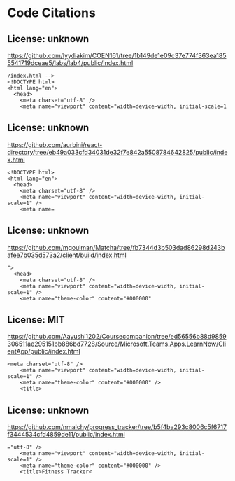 # Code Citations

## License: unknown
https://github.com/lyydiakim/COEN161/tree/1b149de1e09c37e774f363ea1855541719dceae5/labs/lab4/public/index.html

```
/index.html -->
<!DOCTYPE html>
<html lang="en">
  <head>
    <meta charset="utf-8" />
    <meta name="viewport" content="width=device-width, initial-scale=1
```


## License: unknown
https://github.com/aurbini/react-directory/tree/eb49a033cfd34031de32f7e842a5508784642825/public/index.html

```
<!DOCTYPE html>
<html lang="en">
  <head>
    <meta charset="utf-8" />
    <meta name="viewport" content="width=device-width, initial-scale=1" />
    <meta name=
```


## License: unknown
https://github.com/mgoulman/Matcha/tree/fb7344d3b503dad86298d243bafee7b035d573a2/client/build/index.html

```
">
  <head>
    <meta charset="utf-8" />
    <meta name="viewport" content="width=device-width, initial-scale=1" />
    <meta name="theme-color" content="#000000"
```


## License: MIT
https://github.com/Aayushi1202/Coursecompanion/tree/ed56556b88d9859306511ae295151bb886bd7728/Source/Microsoft.Teams.Apps.LearnNow/ClientApp/public/index.html

```
<meta charset="utf-8" />
    <meta name="viewport" content="width=device-width, initial-scale=1" />
    <meta name="theme-color" content="#000000" />
    <title>
```


## License: unknown
https://github.com/nmalchy/progress_tracker/tree/b5f4ba293c8006c5f6717f3444534cfd4859de11/public/index.html

```
="utf-8" />
    <meta name="viewport" content="width=device-width, initial-scale=1" />
    <meta name="theme-color" content="#000000" />
    <title>Fitness Tracker<
```

